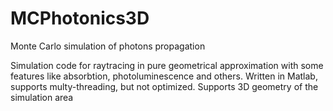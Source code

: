 # MCPhotonics3D
Monte Carlo simulation of photons propagation

Simulation code for raytracing in pure geometrical approximation with some features like absorbtion, photoluminescence and others.
Written in Matlab, supports multy-threading, but not optimized. 
Supports 3D geometry of the simulation area
